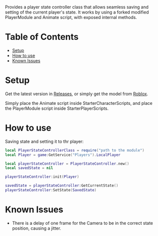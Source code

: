 Provides a player state controller class that allows seamless saving and setting of the current player's state. It works by using a forked modified PlayerModule and Animate script, with exposed internal methods.

# Table of Contents
* [Setup](#Setup)
* [How to use](#how-to-use)
* [Known Issues](#known-issues)

# Setup

Get the latest version in [Releases](https://github.com/cynkeyo/player-state-controller/releases/), or simply get the model from [Roblox](https://create.roblox.com/store/asset/138108270501265/playerstatecontroller).

Simply place the Animate script inside StarterCharacterScripts, and place the PlayerModule script inside StarterPlayerScripts.

# How to use

Saving state and setting it to thr player:
```lua
local PlayerStateControllerClass = require("path to the module")
local Player = game:GetService("Players").LocalPlayer

local playerStateController = PlayerStateController.new()
local savedState = nil

playerStateController:init(Player)

savedState = playerStateController:GetCurrentState()
playerStateController:SetState(SavedState)
```

# Known Issues

* There is a delay of one frame for the Camera to be in the correct state position, causing a jitter.
